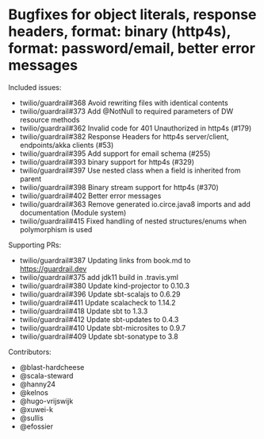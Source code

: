 Bugfixes for object literals, response headers, format: binary (http4s), format: password/email, better error messages
====

Included issues:
- twilio/guardrail#368 Avoid rewriting files with identical contents
- twilio/guardrail#373 Add @NotNull to required parameters of DW resource methods
- twilio/guardrail#362 Invalid code for 401 Unauthorized in http4s (#179)
- twilio/guardrail#382 Response Headers for http4s server/client, endpoints/akka clients (#53)
- twilio/guardrail#395 Add support for email schema (#255)
- twilio/guardrail#393 binary support for http4s (#329)
- twilio/guardrail#397 Use nested class when a field is inherited from parent
- twilio/guardrail#398 Binary stream support for http4s (#370)
- twilio/guardrail#402 Better error messages
- twilio/guardrail#363 Remove generated io.circe.java8 imports and add documentation (Module system)
- twilio/guardrail#415 Fixed handling of nested structures/enums when polymorphism is used

Supporting PRs:
- twilio/guardrail#387 Updating links from book.md to https://guardrail.dev
- twilio/guardrail#375 add jdk11 build in .travis.yml
- twilio/guardrail#380 Update kind-projector to 0.10.3
- twilio/guardrail#396 Update sbt-scalajs to 0.6.29
- twilio/guardrail#411 Update scalacheck to 1.14.2
- twilio/guardrail#418 Update sbt to 1.3.3
- twilio/guardrail#412 Update sbt-updates to 0.4.3
- twilio/guardrail#410 Update sbt-microsites to 0.9.7
- twilio/guardrail#409 Update sbt-sonatype to 3.8

Contributors:
- @blast-hardcheese
- @scala-steward
- @hanny24
- @kelnos
- @hugo-vrijswijk
- @xuwei-k
- @sullis
- @efossier
